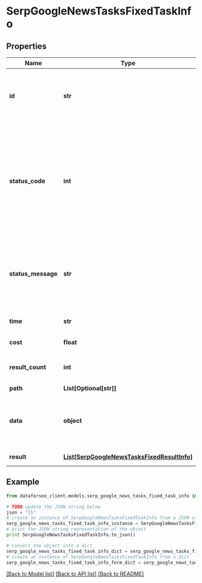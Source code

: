 # SerpGoogleNewsTasksFixedTaskInfo


## Properties

Name | Type | Description | Notes
------------ | ------------- | ------------- | -------------
**id** | **str** | task identifier unique task identifier in our system in the UUID format | [optional] 
**status_code** | **int** | status code of the task generated by DataForSEO, can be within the following range: 10000-60000 you can find the full list of the response codes here | [optional] 
**status_message** | **str** | informational message of the task you can find the full list of general informational messages here | [optional] 
**time** | **str** | execution time, seconds | [optional] 
**cost** | **float** | total tasks cost, USD | [optional] 
**result_count** | **int** | number of elements in the result array | [optional] 
**path** | **List[Optional[str]]** | URL path | [optional] 
**data** | **object** | contains the same parameters that you specified in the POST request | [optional] 
**result** | [**List[SerpGoogleNewsTasksFixedResultInfo]**](SerpGoogleNewsTasksFixedResultInfo.md) | array of results | [optional] 

## Example

```python
from dataforseo_client.models.serp_google_news_tasks_fixed_task_info import SerpGoogleNewsTasksFixedTaskInfo

# TODO update the JSON string below
json = "{}"
# create an instance of SerpGoogleNewsTasksFixedTaskInfo from a JSON string
serp_google_news_tasks_fixed_task_info_instance = SerpGoogleNewsTasksFixedTaskInfo.from_json(json)
# print the JSON string representation of the object
print SerpGoogleNewsTasksFixedTaskInfo.to_json()

# convert the object into a dict
serp_google_news_tasks_fixed_task_info_dict = serp_google_news_tasks_fixed_task_info_instance.to_dict()
# create an instance of SerpGoogleNewsTasksFixedTaskInfo from a dict
serp_google_news_tasks_fixed_task_info_form_dict = serp_google_news_tasks_fixed_task_info.from_dict(serp_google_news_tasks_fixed_task_info_dict)
```
[[Back to Model list]](../README.md#documentation-for-models) [[Back to API list]](../README.md#documentation-for-api-endpoints) [[Back to README]](../README.md)


